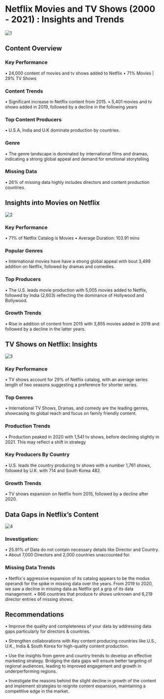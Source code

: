# Netflix Movies and TV Shows (2000 - 2021) : Insights and Trends

![1](https://github.com/user-attachments/assets/63eb0c7f-b2fc-4618-80df-27b4c769b66b)


## Content Overview

### Key Performance
•	24,000 content of movies and tv shows added to Netflix
•	71% Movies | 29% TV Shows
 
### Content Trends
•	Significant increase in Netflix content from 2015.
•	5,401 movies and tv shows added in 2019, followed by a decline in the following years

###	Top Content Producers 
•	U.S.A, India and U.K  dominate production by countries.

### Genre 
• The genre landscape is dominated by international films and dramas, indicating a strong global appeal and demand for emotional storytelling

###	Missing Data 
•	26% of missing data highly includes directors and content production countries.



## Insights into Movies on Netflix

![2](https://github.com/user-attachments/assets/2e0f7b47-590b-4135-afaa-01084fa46319)


### Key Performance
•	71% of Netflix Catalog is Movies 
•	Average Duration: 103.91 mins

###	Popular Genres 
•	International movies have have a strong global appeal with bout 3,499 addition on Netflix, followed by dramas and comedies.

###	Top Producers 
• The U.S. leads movie production with 5,005 movies added to Netflix, followed by India (2,603) reflecting the dominance of Hollywood and Bollywood.

###	Growth Trends 
•	Rise in addition of content from 2015 with 3,855 movies added in 2019 and followed by a decline in the latter years.



## TV Shows on Netflix: Insights
![3](https://github.com/user-attachments/assets/c3582963-dbe6-4c76-9a0a-f2032c9290cd)


### Key Performance
•	TV shows account for 29% of Netflix catalog, with an average series length of two seasons suggesting a preference for shorter series. 

### Top Genres 
•	International TV Shows, Dramas, and comedy are the leading genres, showcasing its global reach and focus on family friendly content.

###	Production Trends 
•	 Production peaked in 2020 with 1,541 tv shows, before declining slightly in 2021. This may reflect a shift in strategy

###	Key Producers By Country
•	U.S. leads the country producing tv shows with a number 1,761 shows, followed by  U.K. with 714 and South Korea 482.

###	Growth Trends 
•	TV shows expansion on Netflix from 2015, followed by a decline after 2020.



## Data Gaps in Netflix’s Content
![4](https://github.com/user-attachments/assets/0aac9c93-8405-4253-9451-0df1860c6f10)


### Investigation:
•	25.91% of Data do not contain necessary details like Director and Country.
•	About 7,000 Directors and 2,000 countries unaccounted for.

### Missing Data Trends 
• Netflix's aggressive expansion of its catalog appears to be the modus operandi for the spike in missing data over the years. From 2019 to 2020, we saw a decline in missing data as Netflix got a grip of its data management.
• 866 countries that produce tv shows unknown and 6,219 director entries of missing shows.



## Recommendations

• Improve the quality and completeness of your data by addressing data gaps particularly for directors & countries.

• Strengthen collaborations with Key content producing countries like U.S., U.K., India & South Korea for high-quality content production.

• Use the insights from genre and country trends to develop  an effective marketing strategy. Bridging the data gaps will ensure better targeting of regional audiences, leading to improved engagement and growth in underperforming regions.

• Investigate the reasons behind the slight decline in growth of the content and implement strategies to reignite content expansion, maintaining a competitive edge in the market.

